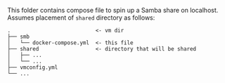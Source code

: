 This folder contains compose file to spin up a Samba share on localhost. Assumes placement of `shared` directory as follows:

```
.                           <- vm dir
├── smb
│   └── docker-compose.yml  <- this file
├── shared                  <- directory that will be shared
│   ├── ...
│   └── ...
├── vmconfig.yml
└── ...
```
